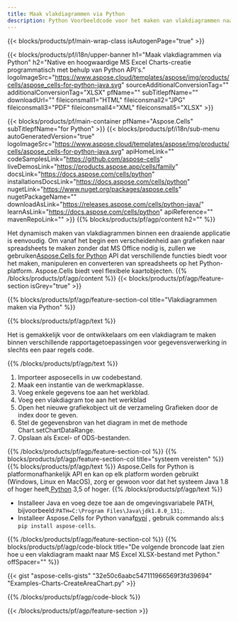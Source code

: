 ```yaml
---
title: Maak vlakdiagrammen via Python
description: Python Voorbeeldcode voor het maken van vlakdiagrammen naar Excel met behulp van Python Library. Gebruik deze code voor het maken van een vlakdiagram naar MS Excel binnen een op Python gebaseerde applicatie.
---
```

{{< blocks/products/pf/main-wrap-class isAutogenPage="true" >}}

{{< blocks/products/pf/i18n/upper-banner h1="Maak vlakdiagrammen via Python" h2="Native en hoogwaardige MS Excel Charts-creatie programmatisch met behulp van Python API\'s." logoImageSrc="https://www.aspose.cloud/templates/aspose/img/products/cells/aspose_cells-for-python-java.svg" sourceAdditionalConversionTag="" additionalConversionTag="XLSX" pfName="" subTitlepfName="" downloadUrl="" fileiconsmall1="HTML" fileiconsmall2="JPG" fileiconsmall3="PDF" fileiconsmall4="XML" fileiconsmall5="XLSX" >}}

{{< blocks/products/pf/main-container pfName="Aspose.Cells" subTitlepfName="for Python" >}}
{{< blocks/products/pf/i18n/sub-menu autoGeneratedVersion="true" logoImageSrc="https://www.aspose.cloud/templates/aspose/img/products/cells/aspose_cells-for-python-java.svg" apiHomeLink="" codeSamplesLink="https://github.com/aspose-cells" liveDemosLink="https://products.aspose.app/cells/family" docsLink="https://docs.aspose.com/cells/python" installationsDocsLink="https://docs.aspose.com/cells/python" nugetLink="https://www.nuget.org/packages/aspose.cells" nugetPackageName="" downloadAsLink="https://releases.aspose.com/cells/python-java/" learnAsLink="https://docs.aspose.com/cells/python" apiReference="" mavenRepoLink="" >}}
{{% blocks/products/pf/agp/content h2="" %}}

 Het dynamisch maken van vlakdiagrammen binnen een draaiende applicatie is eenvoudig. Om vanaf het begin een verscheidenheid aan grafieken naar spreadsheets te maken zonder dat MS Office nodig is, zullen we gebruiken[Aspose.Cells for Python](https://pypi.org/project/aspose.cells) API dat verschillende functies biedt voor het maken, manipuleren en converteren van spreadsheets op het Python-platform. Aspose.Cells biedt veel flexibele kaartobjecten.
{{% /blocks/products/pf/agp/content %}}
{{< blocks/products/pf/agp/feature-section isGrey="true" >}}

{{% blocks/products/pf/agp/feature-section-col title="Vlakdiagrammen maken via Python" %}}

{{% blocks/products/pf/agp/text %}}

Het is gemakkelijk voor de ontwikkelaars om een vlakdiagram te maken binnen verschillende rapportagetoepassingen voor gegevensverwerking in slechts een paar regels code.

{{% /blocks/products/pf/agp/text %}}

1. Importeer asposecells in uw codebestand.
1. Maak een instantie van de werkmapklasse.
1. Voeg enkele gegevens toe aan het werkblad.
1. Voeg een vlakdiagram toe aan het werkblad
1. Open het nieuwe grafiekobject uit de verzameling Grafieken door de index door te geven.
1. Stel de gegevensbron van het diagram in met de methode Chart.setChartDataRange.
1. Opslaan als Excel- of ODS-bestanden.

{{% /blocks/products/pf/agp/feature-section-col %}}
{{% blocks/products/pf/agp/feature-section-col title="systeem vereisten" %}}
{{% blocks/products/pf/agp/text %}}
 Aspose.Cells for Python is platformonafhankelijk API en kan op elk platform worden gebruikt (Windows, Linux en MacOS), zorg er gewoon voor dat het systeem Java 1.8 of hoger heeft,[Python](https://www.python.org/downloads/) 3,5 of hoger.
{{% /blocks/products/pf/agp/text %}}
-  Installeer Java en voeg deze toe aan de omgevingsvariabele PATH, bijvoorbeeld:<code>PATH=C:\Program Files\Java\jdk1.8.0_131;</code>.
- Installeer Aspose.Cells for Python vanaf<a href="https://pypi.org/project/aspose-cells/">pypi</a> , gebruik commando als:<code>$ pip install aspose-cells</code>.

{{% /blocks/products/pf/agp/feature-section-col %}}
{{% blocks/products/pf/agp/code-block title="De volgende broncode laat zien hoe u een vlakdiagram maakt naar MS Excel XLSX-bestand met Python." offSpacer="" %}}

{{< gist "aspose-cells-gists" "32e50c6aabc547111966569f3fd39694" "Examples-Charts-CreateAreaChart.py" >}}

{{% /blocks/products/pf/agp/code-block %}}

{{< /blocks/products/pf/agp/feature-section >}}

<!-- aboutfile Starts -->
